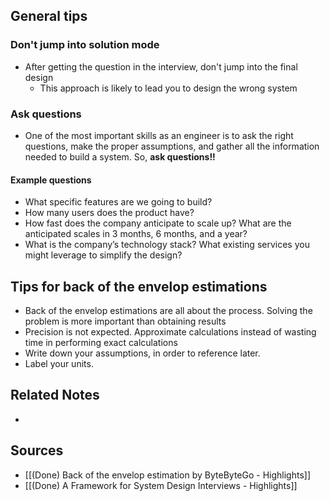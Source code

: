 ## General tips
### Don't jump into solution mode
- After getting the question in the interview, don't jump into the final design
	- This approach is likely to lead you to design the wrong system

### Ask questions
- One of the most important skills as an engineer is to ask the right questions, make the proper assumptions, and gather all the information needed to build a system. So, **ask questions!!**

#### Example questions
- What specific features are we going to build?
- How many users does the product have?
- How fast does the company anticipate to scale up? What are the anticipated scales in 3 months, 6 months, and a year?
- What is the company’s technology stack? What existing services you might leverage to simplify the design?

## Tips for back of the envelop estimations
- Back of the envelop estimations are all about the process. Solving the problem is more important than obtaining results
- Precision is not expected. Approximate calculations instead of wasting time in performing exact calculations
- Write down your assumptions, in order to reference later.
- Label your units.

## Related Notes
- 

## Sources
- [[(Done) Back of the envelop estimation by ByteByteGo - Highlights]]
- [[(Done) A Framework for System Design Interviews - Highlights]]